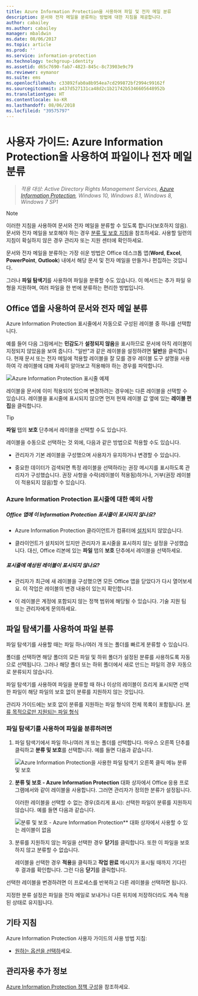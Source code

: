 ```yaml
---
title: Azure Information Protection을 사용하여 파일 및 전자 메일 분류
description: 문서와 전자 메일을 분류하는 방법에 대한 지침을 제공합니다.
author: cabailey
ms.author: cabailey
manager: mbaldwin
ms.date: 08/06/2017
ms.topic: article
ms.prod: ''
ms.service: information-protection
ms.technology: techgroup-identity
ms.assetid: d65c7690-fab7-4823-845c-8c73903e9c79
ms.reviewer: eymanor
ms.suite: ems
ms.openlocfilehash: c33892fab0a8b954ea7cd299872bf2994c99162f
ms.sourcegitcommit: a437d527131ca48d2c1b21742b5346605648952b
ms.translationtype: HT
ms.contentlocale: ko-KR
ms.lasthandoff: 08/06/2018
ms.locfileid: "39575797"
---
```

# <a name="user-guide-classify-a-file-or-email-by-using-azure-information-protection"></a>사용자 가이드: Azure Information Protection을 사용하여 파일이나 전자 메일 분류

>*적용 대상: Active Directory Rights Management Services, [Azure Information Protection](https://azure.microsoft.com/pricing/details/information-protection), Windows 10, Windows 8.1, Windows 8, Windows 7 SP1*

> [!NOTE]
> 이러한 지침을 사용하여 문서와 전자 메일을 분류할 수 있도록 합니다(보호하지 않음). 문서와 전자 메일을 보호해야 하는 경우 [분류 및 보호 지침](client-classify-protect.md)을 참조하세요. 사용할 일련의 지침이 확실하지 않은 경우 관리자 또는 지원 센터에 확인하세요.

문서와 전자 메일을 분류하는 가장 쉬운 방법은 Office 데스크톱 앱(**Word**, **Excel**, **PowerPoint**, **Outlook**) 내에서 해당 문서 및 전자 메일을 만들거나 편집하는 것입니다. 

그러나 **파일 탐색기**를 사용하여 파일을 분류할 수도 있습니다. 이 메서드는 추가 파일 유형을 지원하며, 여러 파일을 한 번에 분류하는 편리한 방법입니다. 

## <a name="using-office-apps-to-classify-your-documents-and-emails"></a>Office 앱을 사용하여 문서와 전자 메일 분류

Azure Information Protection 표시줄에서 자동으로 구성된 레이블 중 하나를 선택합니다. 

예를 들어 다음 그림에서는 **민감도**가 **설정되지 않음**을 표시하므로 문서에 아직 레이블이 지정되지 않았음을 보여 줍니다. "일반"과 같은 레이블을 설정하려면 **일반**을 클릭합니다. 현재 문서 또는 전자 메일에 적용할 레이블을 잘 모를 경우 레이블 도구 설명을 사용하여 각 레이블에 대해 자세히 알아보고 적용해야 하는 경우를 파악합니다. 

![Azure Information Protection 표시줄 예제](../media/info-protect-bar-not-set-callout.png)

레이블을 문서에 이미 적용되어 있으며 변경하려는 경우에는 다른 레이블을 선택할 수 있습니다. 레이블을 표시줄에 표시되지 않으면 먼저 현재 레이블 값 옆에 있는 **레이블 편집**을 클릭합니다.

> [!TIP]
> **파일** 탭의 **보호** 단추에서 레이블을 선택할 수도 있습니다.

레이블을 수동으로 선택하는 것 외에, 다음과 같은 방법으로 적용할 수도 있습니다.

- 관리자가 기본 레이블을 구성했으며 사용자가 유지하거나 변경할 수 있습니다.

- 중요한 데이터가 검색되면 특정 레이블을 선택하라는 권장 메시지를 표시하도록 관리자가 구성했습니다. 권장 사항을 수락(레이블이 적용됨)하거나, 거부(권장 레이블이 적용되지 않음)할 수 있습니다.

### <a name="exceptions-for-the-azure-information-protection-bar"></a>Azure Information Protection 표시줄에 대한 예외 사항 

##### <a name="dont-see-this-information-protection-bar-in-your-office-apps"></a>Office 앱에 이 Information Protection 표시줄이 표시되지 않나요?

- Azure Information Protection 클라이언트가 컴퓨터에 [설치](install-client-app.md)되지 않았습니다.

- 클라이언트가 설치되어 있지만 관리자가 표시줄을 표시하지 않는 설정을 구성했습니다. 대신, Office 리본에 있는 **파일** 탭의 **보호** 단추에서 레이블을 선택하세요. 

##### <a name="is-the-label-that-you-expect-to-see-not-displayed-on-the-bar"></a>표시줄에 예상된 레이블이 표시되지 않나요? 

- 관리자가 최근에 새 레이블을 구성했으면 모든 Office 앱을 닫았다가 다시 열어보세요. 이 작업은 레이블의 변경 내용이 있는지 확인합니다.

- 이 레이블은 계정에 포함되지 않는 정책 범위에 해당될 수 있습니다. 기술 지원 팀 또는 관리자에게 문의하세요.


## <a name="using-file-explorer-to-classify-files"></a>파일 탐색기를 사용하여 파일 분류

파일 탐색기를 사용할 때는 파일 하나/여러 개 또는 폴더를 빠르게 분류할 수 있습니다. 

폴더를 선택하면 해당 폴더의 모든 파일 및 하위 폴더가 설정된 분류를 사용하도록 자동으로 선택됩니다. 그러나 해당 폴더 또는 하위 폴더에서 새로 만드는 파일의 경우 자동으로 분류되지 않습니다.

파일 탐색기를 사용하여 파일을 분류할 때 하나 이상의 레이블이 흐리게 표시되면 선택한 파일이 해당 파일의 보호 없이 분류를 지원하지 않는 것입니다.

관리자 가이드에는 보호 없이 분류를 지원하는 파일 형식의 전체 목록이 포함됩니다. [분류 목적으로만 지원되는 파일 형식](client-admin-guide-file-types.md#file-types-supported-for-classification-only)

### <a name="to-classify-a-file-by-using-file-explorer"></a>파일 탐색기를 사용하여 파일을 분류하려면

1. 파일 탐색기에서 파일 하나/여러 개 또는 폴더를 선택합니다. 마우스 오른쪽 단추를 클릭하고 **분류 및 보호**를 선택합니다. 예를 들면 다음과 같습니다.
    
    ![Azure Information Protection을 사용한 파일 탐색기 오른쪽 클릭 메뉴 분류 및 보호](../media/right-click-classify-protect-folder.png)

2. **분류 및 보호 - Azure Information Protection** 대화 상자에서 Office 응용 프로그램에서와 같이 레이블을 사용합니다. 그러면 관리자가 정의한 분류가 설정됩니다. 
    
    이러한 레이블을 선택할 수 없는 경우(흐리게 표시): 선택한 파일이 분류를 지원하지 않습니다. 예를 들면 다음과 같습니다.
    
    ![분류 및 보호 - Azure Information Protection** 대화 상자에서 사용할 수 있는 레이블이 없음](../media/info-protect-dialog-labels-dimmed.png)

3. 분류를 지원하지 않는 파일을 선택한 경우 **닫기**를 클릭합니다. 또한 이 파일을 보호하지 않고 분류할 수 없습니다.
    
    레이블을 선택한 경우 **적용**을 클릭하고 **작업 완료** 메시지가 표시될 때까지 기다린 후 결과를 확인합니다. 그런 다음 **닫기**를 클릭합니다.

선택한 레이블을 변경하려면 이 프로세스를 반복하고 다른 레이블을 선택하면 됩니다.

지정한 분류 설정은 파일을 전자 메일로 보내거나 다른 위치에 저장하더라도 계속 적용된 상태로 유지됩니다. 
## <a name="other-instructions"></a>기타 지침
Azure Information Protection 사용자 가이드의 사용 방법 지침:

- [원하는 옵션을 선택하](client-user-guide.md#what-do-you-want-to-do)세요.

## <a name="additional-information-for-administrators"></a>관리자용 추가 정보    
[Azure Information Protection 정책 구성](../configure-policy.md)을 참조하세요.

